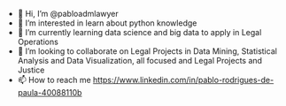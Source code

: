 - 👋 Hi, I’m @pabloadmlawyer
- 👀 I’m interested in learn about python knowledge
- 🌱 I’m currently learning data science and big data to apply in Legal Operations
- 💞️ I’m looking to collaborate on Legal Projects in Data Mining, Statistical Analysis and Data Visualization, all focused and Legal Projects and Justice
- 📫 How to reach me https://www.linkedin.com/in/pablo-rodrigues-de-paula-40088110b

<!---
pabloadmlawyer/pabloadmlawyer is a ✨ special ✨ repository because its `README.md` (this file) appears on your GitHub profile.
You can click the Preview link to take a look at your changes.
--->
